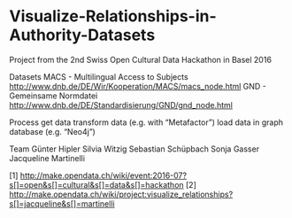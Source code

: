 # Visualize-Relationships-in-Authority-Datasets
Project from the 2nd Swiss Open Cultural Data Hackathon in Basel 2016

Datasets
    MACS - Multilingual Access to Subjects http://www.dnb.de/DE/Wir/Kooperation/MACS/macs_node.html
    GND - Gemeinsame Normdatei http://www.dnb.de/DE/Standardisierung/GND/gnd_node.html

Process
    get data
    transform data (e.g. with “Metafactor”)
    load data in graph database (e.g. “Neo4j”)

Team
    Günter Hipler
    Silvia Witzig
    Sebastian Schüpbach
    Sonja Gasser
    Jacqueline Martinelli


[1] http://make.opendata.ch/wiki/event:2016-07?s[]=open&s[]=cultural&s[]=data&s[]=hackathon
[2] http://make.opendata.ch/wiki/project:visualize_relationships?s[]=jacqueline&s[]=martinelli
